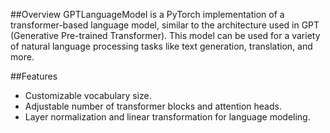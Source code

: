 ##Overview
GPTLanguageModel is a PyTorch implementation of a transformer-based language model, similar to the architecture used in GPT (Generative Pre-trained Transformer). This model can be used for a variety of natural language processing tasks like text generation, translation, and more.

##Features
- Customizable vocabulary size.
- Adjustable number of transformer blocks and attention heads.
- Layer normalization and linear transformation for language modeling.

